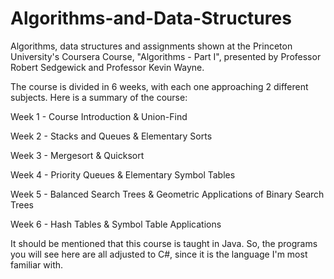# Algorithms-and-Data-Structures
Algorithms, data structures and assignments shown at the Princeton University's Coursera Course, "Algorithms - Part I", presented by Professor Robert Sedgewick and Professor Kevin Wayne.

The course is divided in 6 weeks, with each one approaching 2 different subjects. Here is a summary of the course:

Week 1 - Course Introduction & Union-Find

Week 2 - Stacks and Queues & Elementary Sorts

Week 3 - Mergesort & Quicksort

Week 4 - Priority Queues & Elementary Symbol Tables

Week 5 - Balanced Search Trees & Geometric Applications of Binary Search Trees

Week 6 - Hash Tables & Symbol Table Applications

It should be mentioned that this course is taught in Java. So, the programs you will see here are all adjusted to C#, since it is the language I'm most familiar with.
